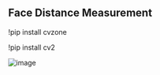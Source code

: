 ## Face Distance Measurement


!pip install cvzone

!pip install cv2




![image](https://user-images.githubusercontent.com/72542171/178116193-0b7cdafc-bc7b-4b72-870c-39a229e016ed.png)
